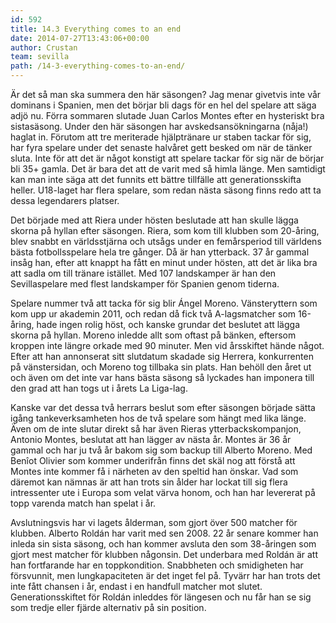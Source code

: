 ```yaml
---
id: 592
title: 14.3 Everything comes to an end
date: 2014-07-27T13:43:06+00:00
author: Crustan
team: sevilla
path: /14-3-everything-comes-to-an-end/
---
```

Är det så man ska summera den här säsongen? Jag menar givetvis inte vår dominans i Spanien, men det börjar bli dags för en hel del spelare att säga adjö nu. Förra sommaren slutade Juan Carlos Montes efter en hysteriskt bra sistasäsong. Under den här säsongen har avskedsansökningarna (nåja!) haglat in. Förutom att tre meriterade hjälptränare ur staben tackar för sig, har fyra spelare under det senaste halvåret gett besked om när de tänker sluta. Inte för att det är något konstigt att spelare tackar för sig när de börjar bli 35+ gamla. Det är bara det att de varit med så himla länge. Men samtidigt kan man inte säga att det funnits ett bättre tillfälle att generationsskifta heller. U18-laget har flera spelare, som redan nästa säsong finns redo att ta dessa legendarers platser.

Det började med att Riera under hösten beslutade att han skulle lägga skorna på hyllan efter säsongen. Riera, som kom till klubben som 20-åring, blev snabbt en världsstjärna och utsågs under en femårsperiod till världens bästa fotbollsspelare hela tre gånger. Då är han ytterback. 37 år gammal insåg han, efter att knappt ha fått en minut under hösten, att det är lika bra att sadla om till tränare istället. Med 107 landskamper är han den Sevillaspelare med flest landskamper för Spanien genom tiderna.

Spelare nummer två att tacka för sig blir Ángel Moreno. Vänsteryttern som kom upp ur akademin 2011, och redan då fick två A-lagsmatcher som 16-åring, hade ingen rolig höst, och kanske grundar det beslutet att lägga skorna på hyllan. Moreno inledde allt som oftast på bänken, eftersom kroppen inte längre orkade med 90 minuter. Men vid årsskiftet hände något. Efter att han annonserat sitt slutdatum skadade sig Herrera, konkurrenten på vänstersidan, och Moreno tog tillbaka sin plats. Han behöll den året ut och även om det inte var hans bästa säsong så lyckades han imponera till den grad att han togs ut i årets La Liga-lag.

Kanske var det dessa två herrars beslut som efter säsongen började sätta igång tankeverksamheten hos de två spelare som hängt med lika länge. Även om de inte slutar direkt så har även Rieras ytterbackskompanjon, Antonio Montes, beslutat att han lägger av nästa år. Montes är 36 år gammal och har ju två år bakom sig som backup till Alberto Moreno. Med Benîot Olivier som kommer underifrån finns det skäl nog att förstå att Montes inte kommer få i närheten av den speltid han önskar. Vad som däremot kan nämnas är att han trots sin ålder har lockat till sig flera intressenter ute i Europa som velat värva honom, och han har levererat på topp varenda match han spelat i år.

Avslutningsvis har vi lagets ålderman, som gjort över 500 matcher för klubben. Alberto Roldán har varit med sen 2008. 22 år senare kommer han inleda sin sista säsong, och han kommer avsluta den som 38-åringen som gjort mest matcher för klubben någonsin. Det underbara med Roldán är att han fortfarande har en toppkondition. Snabbheten och smidigheten har försvunnit, men lungkapaciteten är det inget fel på. Tyvärr har han trots det inte fått chansen i år, endast i en handfull matcher mot slutet. Generationsskiftet för Roldán inleddes för längesen och nu får han se sig som tredje eller fjärde alternativ på sin position.